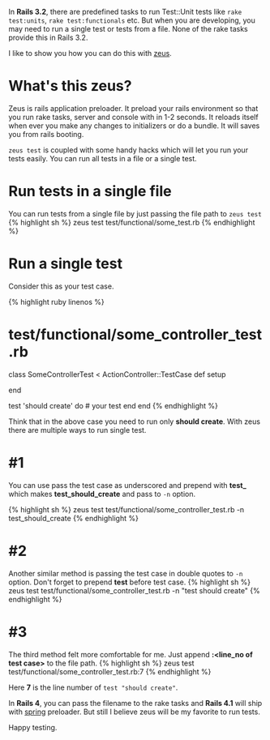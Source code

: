 <!--


---
 "Zeus : Running Test::Unit tests made easy"
date: 2013-12-28 00:00:00 IST
updated: 2013-12-28 00:00:00 IST
categories: rails
---

-->
<!DOCTYPE html>
<html>

<head>
  <title>basic-git-workflow</title>
  <meta charset="utf-8">
  <meta name="viewport" content="width=device-width, initial-scale=1.0">


  <link rel="stylesheet" href="./css/bootstrap.css">
  <link rel="stylesheet" href="./css/bootstrap.grid.css">
  <link rel="stylesheet" href="./css/bootstrap.min.css">
  <link rel="stylesheet" href="./css/bootstrap-reboot.min.css">
  <link rel="stylesheet" href="./css/bootstrap.css.map">
  <link rel="stylesheet" href="./css/blog-home.css">
  <link rel="stylesheet" href="./css/prism.css">
  <script async defer src="./css/prism.js"></script>
</head>
<!--------------------------------------------------------------------------------------------------->
<!--------------------------------------------------------------------------------------------------->
<!--------------------------------------------------------------------------------------------------->
<!--------------------------------------------------------------------------------------------------->
<!--------------------------------------------------------------------------------------------------->




<body>

In **Rails 3.2**, there are predefined tasks to run Test::Unit tests like `rake test:units`, `rake test:functionals` etc. But when you are developing, you may need to run a single test or tests from a file. None of the rake tasks provide this in Rails 3.2.

I like to show you how you can do this with [zeus](https://github.com/burke/zeus).

# What's this zeus?

Zeus is rails application preloader. It preload your rails environment so that you run rake tasks, server and console with in 1-2 seconds. It reloads itself when ever you make any changes to initializers or do a bundle. It will saves you from rails booting.

`zeus test` is coupled with some handy hacks which will let you run your tests easily. You can run all tests in a file or a single test.

# Run tests in a single file

You can run tests from a single file by just passing the file path to `zeus test`
{% highlight sh %}
zeus test test/functional/some_test.rb
{% endhighlight %}

# Run a single test

Consider this as your test case.

{% highlight ruby linenos %}

# test/functional/some_controller_test.rb

class SomeControllerTest < ActionController::TestCase
def setup

end

test 'should create' do # your test
end
end
{% endhighlight %}

Think that in the above case you need to run only **should create**. With zeus there are multiple ways to run single test.

# \#1

You can use pass the test case as underscored and prepend with **test\_** which makes **test_should_create** and pass to `-n` option.

{% highlight sh %}
zeus test test/functional/some_controller_test.rb -n test_should_create
{% endhighlight %}

# \#2

Another similar method is passing the test case in double quotes to `-n` option. Don't forget to prepend **test** before test case.
{% highlight sh %}
zeus test test/functional/some_controller_test.rb -n "test should create"
{% endhighlight %}

# \#3

The third method felt more comfortable for me. Just append **:\<line_no of test case\>** to the file path.
{% highlight sh %}
zeus test test/functional/some_controller_test.rb:7
{% endhighlight %}

Here **7** is the line number of `test "should create"`.

In **Rails 4**, you can pass the filename to the rake tasks and **Rails 4.1** will ship with [spring](https://github.com/jonleighton/spring) preloader. But still I believe zeus will be my favorite to run tests.

Happy testing.
